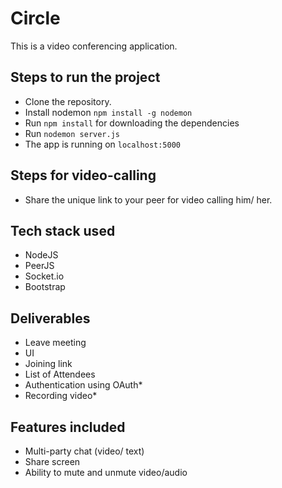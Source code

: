 # Circle
This is a video conferencing application.

## Steps to run the project

* Clone the repository.
* Install nodemon `npm install -g nodemon`
* Run `npm install` for downloading the dependencies
* Run `nodemon server.js`
* The app is running on `localhost:5000`

## Steps for video-calling

* Share the unique link to your peer for video calling him/ her.

## Tech stack used

* NodeJS
* PeerJS
* Socket.io
* Bootstrap

## Deliverables

* Leave meeting
* UI
* Joining link
* List of Attendees
* Authentication using OAuth*
* Recording video*

## Features included

* Multi-party chat (video/ text)
* Share screen
* Ability to mute and unmute video/audio